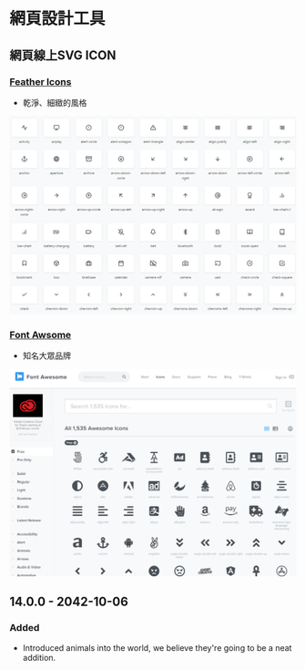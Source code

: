 # 網頁設計工具

## 網頁線上SVG ICON

### [Feather Icons](https://feathericons.com)

* 乾淨、細緻的風格

![](.gitbook/assets/image.png)

### [Font Awsome](https://fontawesome.com/)

* 知名大眾品牌

![](.gitbook/assets/image%20%281%29.png)

## 14.0.0 - 2042-10-06

### Added

* Introduced animals into the world, we believe they're going to be a neat addition.



